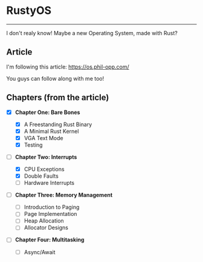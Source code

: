 # RustyOS

---

I don't realy know! Maybe a new Operating System, made with Rust?

## Article

I'm following this article: <https://os.phil-opp.com/>

You guys can follow along with me too!

## Chapters (from the article)

- [x] **Chapter One: Bare Bones**

  - [x] A Freestanding Rust Binary
  - [x] A Minimal Rust Kernel
  - [x] VGA Text Mode
  - [x] Testing

- [ ] **Chapter Two: Interrupts**

  - [x] CPU Exceptions
  - [x] Double Faults
  - [ ] Hardware Interrupts

- [ ] **Chapter Three: Memory Management**

  - [ ] Introduction to Paging
  - [ ] Page Implementation
  - [ ] Heap Allocation
  - [ ] Allocator Designs

- [ ] **Chapter Four: Multitasking**

  - [ ] Async/Await
